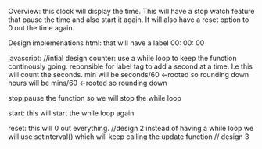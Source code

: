 Overview: this clock will display the time. This will have a stop watch feature that pause the time and also start it again. It will also have a reset option to 0 out the time again.

Design implemenations
html: that will have a label 00: 00: 00 

javascript: 
//intial design
counter:
use a while loop to keep the function continously going.
reponsible for label tag to add a second at a time. I.e this will count the seconds. 
min will be seconds/60 <-rooted so rounding down
hours will be mins/60 <-rooted so rounding down

stop:pause the function so we will stop the while loop 

start: this will start the while loop again

reset: this will 0 out everything.
//design 2
instead of having a while loop we will use setinterval()
which will keep calling the update function
// design 3 
